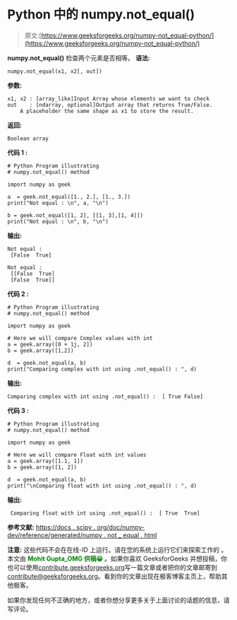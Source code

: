 # Python 中的 numpy.not_equal()

> 原文:[https://www.geeksforgeeks.org/numpy-not_equal-python/](https://www.geeksforgeeks.org/numpy-not_equal-python/)

**numpy.not_equal()** 检查两个元素是否相等。
**语法:**

```
numpy.not_equal(x1, x2[, out])

```

**参数:**

```
x1, x2 : [array_like]Input Array whose elements we want to check
out    : [ndarray, optional]Output array that returns True/False.
    A placeholder the same shape as x1 to store the result.

```

**返回:**

```
Boolean array 

```

**代码 1 :**

```
# Python Program illustrating
# numpy.not_equal() method

import numpy as geek 

a  = geek.not_equal([1., 2.], [1., 3.])
print("Not equal : \n", a, "\n")

b = geek.not_equal([1, 2], [[1, 3],[1, 4]])
print("Not equal : \n", b, "\n")
```

**输出:**

```
Not equal : 
 [False  True] 

Not equal : 
 [[False  True]
 [False  True]] 

```

**代码 2 :**

```
# Python Program illustrating
# numpy.not_equal() method

import numpy as geek 

# Here we will compare Complex values with int
a = geek.array([0 + 1j, 2])
b = geek.array([1,2])

d  = geek.not_equal(a, b)
print("Comparing complex with int using .not_equal() : ", d)
```

**输出:**

```
Comparing complex with int using .not_equal() :  [ True False]
```

**代码 3 :**

```
# Python Program illustrating
# numpy.not_equal() method

import numpy as geek 

# Here we will compare Float with int values
a = geek.array([1.1, 1])
b = geek.array([1, 2])

d  = geek.not_equal(a, b)
print("\nComparing float with int using .not_equal() : ", d)
```

**输出:**

```
 Comparing float with int using .not_equal() :  [ True  True]
```

**参考文献:**
[https://docs . scipy . org/doc/numpy-dev/reference/generated/numpy . not _ equal . html](https://docs.scipy.org/doc/numpy-dev/reference/generated/numpy.not_equal.html)

**注意:**
这些代码不会在在线-ID 上运行。请在您的系统上运行它们来探索工作的
。
本文由 <font color="green">**Mohit Gupta_OMG 供稿😀**</font> 。如果你喜欢 GeeksforGeeks 并想投稿，你也可以使用[contribute.geeksforgeeks.org](http://www.contribute.geeksforgeeks.org)写一篇文章或者把你的文章邮寄到 contribute@geeksforgeeks.org。看到你的文章出现在极客博客主页上，帮助其他极客。

如果你发现任何不正确的地方，或者你想分享更多关于上面讨论的话题的信息，请写评论。